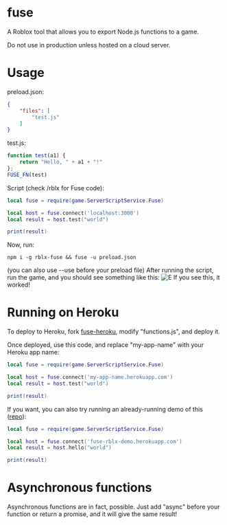 # fuse
A Roblox tool that allows you to export Node.js functions to a game.

Do not use in production unless hosted on a cloud server.

# Usage
preload.json:
```json
{
	"files": [
		"test.js"
	]
}
```
test.js:
```js
function test(a1) {
	return "Hello, " + a1 + "!" 
};
FUSE_FN(test)
```

Script (check /rblx for Fuse code):
```lua
local fuse = require(game.ServerScriptService.Fuse)

local host = fuse.connect('localhost:3000')
local result = host.test("world")

print(result)
```
Now, run:
```
npm i -g rblx-fuse && fuse -u preload.json
```
(you can also use --use before your preload file)
After running the script, run the game, and you should see something like this:
![E](https://user-images.githubusercontent.com/71789103/170841239-75156411-c214-41c7-bd36-52f5a443c946.png)
If you see this, it worked!
# Running on Heroku
To deploy to Heroku, fork [fuse-heroku](https://github.com/Unzor/fuse-heroku), modify "functions.js", and deploy it.

Once deployed, use this code, and replace "my-app-name" with your Heroku app name:
```lua
local fuse = require(game.ServerScriptService.Fuse)

local host = fuse.connect('my-app-name.herokuapp.com')
local result = host.test("world")

print(result)
```
If you want, you can also try running an already-running demo of this ([repo](https://github.com/unisocket3/fuse-heroku-test)):
```lua
local fuse = require(game.ServerScriptService.Fuse)

local host = fuse.connect('fuse-rblx-demo.herokuapp.com')
local result = host.hello("world")

print(result)
```
# Asynchronous functions
Asynchronous functions are in fact, possible. Just add "async" before your function or return a promise, and it will give the same result!
